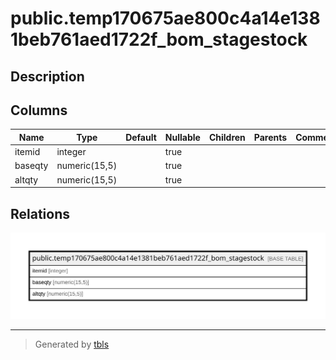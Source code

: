 # public.temp170675ae800c4a14e1381beb761aed1722f_bom_stagestock

## Description

## Columns

| Name | Type | Default | Nullable | Children | Parents | Comment |
| ---- | ---- | ------- | -------- | -------- | ------- | ------- |
| itemid | integer |  | true |  |  |  |
| baseqty | numeric(15,5) |  | true |  |  |  |
| altqty | numeric(15,5) |  | true |  |  |  |

## Relations

![er](public.temp170675ae800c4a14e1381beb761aed1722f_bom_stagestock.svg)

---

> Generated by [tbls](https://github.com/k1LoW/tbls)
